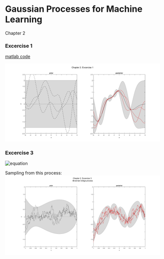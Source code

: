 # Gaussian Processes for Machine Learning
Chapter 2

### Excercise 1
[matlab code](q01.m)

![alt tag](101.png)

### Excercise 3

<!--- \begin{bmatrix}X\\Y \end{bmatrix}  \sim N \big( \begin{bmatrix} \mu_x \\ \mu_y \end{bmatrix}, \begin{bmatrix}A & C^T \\C & B \end{bmatrix}  \big) \\
X | y \sim N \big(\mu_x+C^TB^{-1}(y-\mu_y),A-C^TB^{-1}C\big)\\
f_* | x_*, x=1, y=0 \sim N\big(0,K(x_*,x_*)-K(x_*,x)K(x,x)^{-1}K(x,x_*)\big) \\
\Rightarrow BBP \sim N\big(0,min(x,x_*)-xx_*\big)--->

![equation](https://goo.gl/nxJSLE)

Sampling from this process:
![alt tag](103.png)
